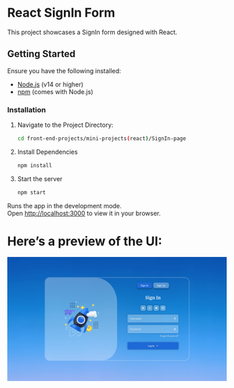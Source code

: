 # React SignIn Form

This project showcases a SignIn form designed with React.



## Getting Started

Ensure you have the following installed:
- [Node.js](https://nodejs.org/) (v14 or higher)
- [npm](https://www.npmjs.com/) (comes with Node.js)


### Installation

1. Navigate to the Project Directory:

    ```bash
    cd front-end-projects/mini-projects(react)/SignIn-page

2. Install Dependencies

    ```bash
    npm install

3. Start the server

    ```bash
    npm start

Runs the app in the development mode.\
Open [http://localhost:3000](http://localhost:3000) to view it in your browser.



# Here’s  a  preview  of  the  UI:

![Signup Form UI](preview/form.jpg)
